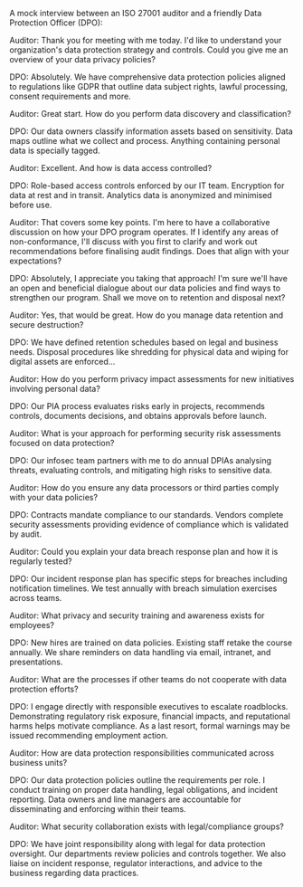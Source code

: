 A mock interview between an ISO 27001 auditor and a friendly Data Protection Officer (DPO):

Auditor: Thank you for meeting with me today. I'd like to understand your organization's data protection strategy and controls. Could you give me an overview of your data privacy policies?

DPO: Absolutely. We have comprehensive data protection policies aligned to regulations like GDPR that outline data subject rights, lawful processing, consent requirements and more.

Auditor: Great start. How do you perform data discovery and classification?

DPO: Our data owners classify information assets based on sensitivity. Data maps outline what we collect and process. Anything containing personal data is specially tagged.

Auditor: Excellent. And how is data access controlled?

DPO: Role-based access controls enforced by our IT team. Encryption for data at rest and in transit. Analytics data is anonymized and minimised before use.

Auditor: That covers some key points. I'm here to have a collaborative discussion on how your DPO program operates. If I identify any areas of non-conformance, I'll discuss with you first to clarify and work out recommendations before finalising audit findings. Does that align with your expectations?

DPO: Absolutely, I appreciate you taking that approach! I'm sure we'll have an open and beneficial dialogue about our data policies and find ways to strengthen our program. Shall we move on to retention and disposal next?

Auditor: Yes, that would be great. How do you manage data retention and secure destruction?

DPO: We have defined retention schedules based on legal and business needs. Disposal procedures like shredding for physical data and wiping for digital assets are enforced...

Auditor: How do you perform privacy impact assessments for new initiatives involving personal data?

DPO: Our PIA process evaluates risks early in projects, recommends controls, documents decisions, and obtains approvals before launch.

Auditor: What is your approach for performing security risk assessments focused on data protection?

DPO: Our infosec team partners with me to do annual DPIAs analysing threats, evaluating controls, and mitigating high risks to sensitive data.

Auditor: How do you ensure any data processors or third parties comply with your data policies?

DPO: Contracts mandate compliance to our standards. Vendors complete security assessments providing evidence of compliance which is validated by audit.

Auditor: Could you explain your data breach response plan and how it is regularly tested?

DPO: Our incident response plan has specific steps for breaches including notification timelines. We test annually with breach simulation exercises across teams.

Auditor: What privacy and security training and awareness exists for employees?

DPO: New hires are trained on data policies. Existing staff retake the course annually. We share reminders on data handling via email, intranet, and presentations.

Auditor: What are the processes if other teams do not cooperate with data protection efforts?

DPO: I engage directly with responsible executives to escalate roadblocks. Demonstrating regulatory risk exposure, financial impacts, and reputational harms helps motivate compliance. As a last resort, formal warnings may be issued recommending employment action.

Auditor: How are data protection responsibilities communicated across business units?

DPO: Our data protection policies outline the requirements per role. I conduct training on proper data handling, legal obligations, and incident reporting. Data owners and line managers are accountable for disseminating and enforcing within their teams.

Auditor: What security collaboration exists with legal/compliance groups?

DPO: We have joint responsibility along with legal for data protection oversight. Our departments review policies and controls together. We also liaise on incident response, regulator interactions, and advice to the business regarding data practices.